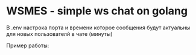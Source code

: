# WSMES - simple ws chat on golang

В .env настрока порта и времени которое сообщения будут актуальны для новых пользователй в чате (минуты)


Пример работы: